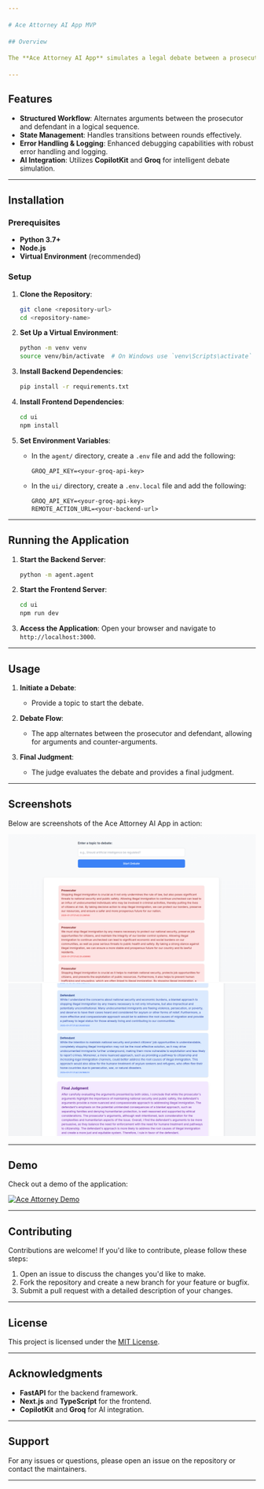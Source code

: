 ```yaml
---

# Ace Attorney AI App MVP

## Overview

The **Ace Attorney AI App** simulates a legal debate between a prosecutor and a defendant. It leverages **FastAPI** for the backend and **Next.js** with **TypeScript** for the frontend, integrating **CopilotKit** and **Groq** for AI-powered functionalities. The app provides a structured workflow for alternating arguments, state management for smooth transitions between rounds, and enhanced error handling for debugging.

---
```


## Features

- **Structured Workflow**: Alternates arguments between the prosecutor and defendant in a logical sequence.
- **State Management**: Handles transitions between rounds effectively.
- **Error Handling & Logging**: Enhanced debugging capabilities with robust error handling and logging.
- **AI Integration**: Utilizes **CopilotKit** and **Groq** for intelligent debate simulation.

---

## Installation

### Prerequisites

- **Python 3.7+**
- **Node.js**
- **Virtual Environment** (recommended)

### Setup

1. **Clone the Repository**:
   ```bash
   git clone <repository-url>
   cd <repository-name>
   ```

2. **Set Up a Virtual Environment**:
   ```bash
   python -m venv venv
   source venv/bin/activate  # On Windows use `venv\Scripts\activate`
   ```

3. **Install Backend Dependencies**:
   ```bash
   pip install -r requirements.txt
   ```

4. **Install Frontend Dependencies**:
   ```bash
   cd ui
   npm install
   ```

5. **Set Environment Variables**:
   - In the `agent/` directory, create a `.env` file and add the following:
     ```
     GROQ_API_KEY=<your-groq-api-key>
     ```
   - In the `ui/` directory, create a `.env.local` file and add the following:
     ```
     GROQ_API_KEY=<your-groq-api-key>
     REMOTE_ACTION_URL=<your-backend-url>
     ```

---

## Running the Application

1. **Start the Backend Server**:
   ```bash
   python -m agent.agent
   ```

2. **Start the Frontend Server**:
   ```bash
   cd ui
   npm run dev
   ```

3. **Access the Application**:
   Open your browser and navigate to `http://localhost:3000`.

---

## Usage

1. **Initiate a Debate**:
   - Provide a topic to start the debate.

2. **Debate Flow**:
   - The app alternates between the prosecutor and defendant, allowing for arguments and counter-arguments.

3. **Final Judgment**:
   - The judge evaluates the debate and provides a final judgment.

---

## Screenshots

Below are screenshots of the Ace Attorney AI App in action:

![Screenshot 1](./ss1.png)
![Screenshot 2](./ss2.png)

---

## Demo

Check out a demo of the application:

[![Ace Attorney Demo](https://img.youtube.com/vi/8kxrYMA6YzA/2.jpg)](./ace_attorney_demo.mp4 "Watch the demo")


---

## Contributing

Contributions are welcome! If you'd like to contribute, please follow these steps:

1. Open an issue to discuss the changes you'd like to make.
2. Fork the repository and create a new branch for your feature or bugfix.
3. Submit a pull request with a detailed description of your changes.

---

## License

This project is licensed under the [MIT License](LICENSE).

---

## Acknowledgments

- **FastAPI** for the backend framework.
- **Next.js** and **TypeScript** for the frontend.
- **CopilotKit** and **Groq** for AI integration.

---

## Support

For any issues or questions, please open an issue on the repository or contact the maintainers.

---
